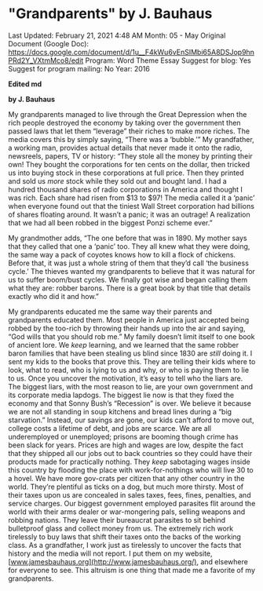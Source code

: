 # "Grandparents" by J. Bauhaus

Last Updated: February 21, 2021 4:48 AM
Month: 05 - May
Original Document (Google Doc): https://docs.google.com/document/d/1u__F4kWu6vEnSIMbi65A8DSJop9hnPRd2Y_VXtmMco8/edit
Program: Word Theme Essay
Suggest for blog: Yes
Suggest for program mailing: No
Year: 2016

**Edited md**

**by J. Bauhaus**

My grandparents managed to live through the Great Depression when the rich people destroyed the economy by taking over the government then passed laws that let them “leverage” their riches to make more riches. The media covers this by simply saying, “There was a ‘bubble.’” My grandfather, a working man, provides actual details that never made it onto the radio, newsreels, papers, TV or history: “They stole all the money by printing their own! They bought the corporations for ten cents on the dollar, then tricked us into buying stock in these corporations at full price. Then they printed and sold us *more* stock while they sold out and bought land. I had a hundred thousand shares of radio corporations in America and thought I was rich. Each share had risen from $13 to $97! The media called it a ‘panic’ when everyone found out that the tiniest Wall Street corporation had billions of shares floating around. It wasn’t a panic; it was an outrage! A realization that we had all been robbed in the biggest Ponzi scheme ever.”

My grandmother adds, “The one before that was in 1890. My mother says that they called that one a ‘panic’ too. They all knew what they were doing, the same way a pack of coyotes knows how to kill a flock of chickens. Before that, it was just a whole string of them that they’d call ‘the business cycle.’ The thieves wanted my grandparents to believe that it was natural for us to suffer boom/bust cycles. We finally got wise and began calling them what they are: robber barons. There is a great book by that title that details exactly who did it and how.”

My grandparents educated me the same way their parents and grandparents educated them. Most people in America just accepted being robbed by the too-rich by throwing their hands up into the air and saying, “God wills that you should rob me.” My family doesn’t limit itself to one book of ancient lore. We *keep* learning, and we learned that the same robber baron families that have been stealing us blind since 1830 are *still* doing it. I sent my kids to the books that prove this. They are telling their kids where to look, what to read, who is lying to us and why, or who is paying them to lie to us. Once you uncover the motivation, it’s easy to tell who the liars are. The biggest liars, with the most reason to lie, are your own government and its corporate media lapdogs. The biggest lie now is that they fixed the economy and that Sonny Bush’s “Recession” is over. We believe it because we are not all standing in soup kitchens and bread lines during a “big starvation.” Instead, our savings are gone, our kids can’t afford to move out, college costs a lifetime of debt, and jobs are scarce. We are all underemployed or unemployed; prisons are booming though crime has been slack for years. Prices are high and wages are low, despite the fact that they shipped all our jobs out to back countries so they could have their products made for practically nothing. They *keep* sabotaging wages inside this country by flooding the place with work-for-nothings who will live 30 to a hovel. We have more gov-crats per citizen that any other country in the world. They’re plentiful as ticks on a dog, but much more thirsty. Most of their taxes upon us are concealed in sales taxes, fees, fines, penalties, and service charges. Our biggest government employed parasites flit around the world with their arms dealer or war-mongering pals, selling weapons and robbing nations. They leave their bureaucrat parasites to sit behind bulletproof glass and collect money from us. The extremely rich work tirelessly to buy laws that shift their taxes onto the backs of the working class. As a grandfather, I work just as tirelessly to uncover the facts that history and the media will not report. I put them on my website, [www.jamesbauhaus.org](http://www.jamesbauhaus.org/), and elsewhere for everyone to see. This altruism is one thing that made me a favorite of my grandparents.
